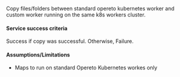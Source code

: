 Copy files/folders between standard opereto kubernetes worker and custom worker running on the same k8s workers cluster. 

#### Service success criteria
Success if copy was successful. Otherwise, Failure.

#### Assumptions/Limitations
* Maps to run on standard Opereto Kubernetes workes only

